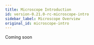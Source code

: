 ```yaml
---
title: Microscope Introduction
id: version-0.21.0-rc-microscope-intro
sidebar_label: Microscope Overview
original_id: microscope-intro
---
```

Coming soon